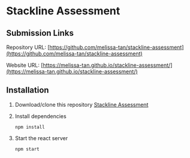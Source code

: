 # Stackline Assessment

## Submission Links
Repository URL: [https://github.com/melissa-tan/stackline-assessment](https://github.com/melissa-tan/stackline-assessment)

Website URL: [https://melissa-tan.github.io/stackline-assessment/](https://melissa-tan.github.io/stackline-assessment/)

## Installation
1. Download/clone this repository [Stackline Assessment](https://github.com/melissa-tan/stackline-assessment.git)

2. Install dependencies
	```
	npm install
	```
    
3. Start the react server
    ```
    npm start
    ```

